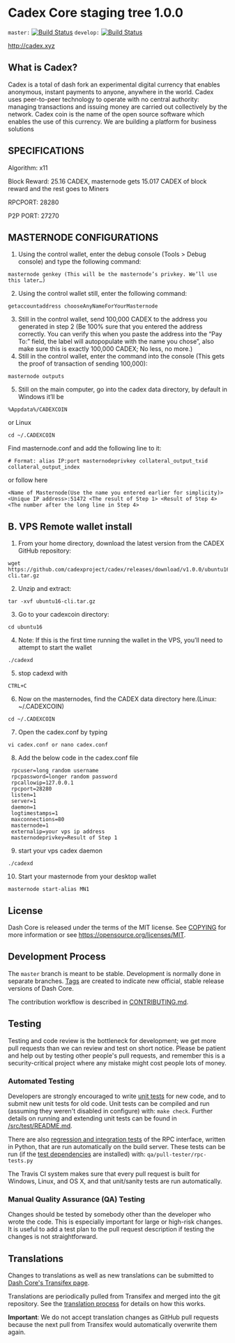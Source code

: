 Cadex Core staging tree 1.0.0
===============================

`master:` [![Build Status](https://travis-ci.org/dashpay/dash.svg?branch=master)](https://travis-ci.org/dashpay/dash) `develop:` [![Build Status](https://travis-ci.org/dashpay/dash.svg?branch=develop)](https://travis-ci.org/dashpay/dash/branches)

http://cadex.xyz


What is Cadex?
----------------

Cadex is a total of dash fork an experimental digital currency that enables anonymous, instant
payments to anyone, anywhere in the world. Cadex uses peer-to-peer technology
to operate with no central authority: managing transactions and issuing money
are carried out collectively by the network. Cadex coin is the name of the open
source software which enables the use of this currency. We are building a platform for business solutions

SPECIFICATIONS
--------------
Algorithm: x11

Block Reward: 25.16 CADEX, masternode gets 15.017 CADEX of block reward and the rest goes to Miners

RPCPORT: 28280

P2P PORT: 27270


MASTERNODE CONFIGURATIONS
-------------------------
1) Using the control wallet, enter the debug console (Tools > Debug console) and type the following command:
```
masternode genkey (This will be the masternode’s privkey. We’ll use this later…)
```
2) Using the control wallet still, enter the following command:
```
getaccountaddress chooseAnyNameForYourMasternode
```
3) Still in the control wallet, send 100,000 CADEX to the address you generated in step 2 (Be 100% sure that you entered the address correctly. You can verify this when you paste the address into the “Pay To:” field, the label will autopopulate with the name you chose”, also make sure this is exactly 100,000 CADEX; No less, no more.)
4) Still in the control wallet, enter the command into the console (This gets the proof of transaction of sending 100,000):
```
masternode outputs
```
5) Still on the main computer, go into the cadex data directory, by default in Windows it’ll be
```
%Appdata%/CADEXCOIN
```
or Linux
```
cd ~/.CADEXCOIN
```
Find masternode.conf and add the following line to it:
```
# Format: alias IP:port masternodeprivkey collateral_output_txid collateral_output_index
```
or follow here
```
<Name of Masternode(Use the name you entered earlier for simplicity)> <Unique IP address>:51472 <The result of Step 1> <Result of Step 4> <The number after the long line in Step 4>
```
B. VPS Remote wallet install
----------------------------
1. From your home directory, download the latest version from the CADEX GitHub repository:
```
wget https://github.com/cadexproject/cadex/releases/download/v1.0.0/ubuntu16-cli.tar.gz
```
2. Unzip and extract:  
```
tar -xvf ubuntu16-cli.tar.gz
```
3. Go to your cadexcoin directory:
```
cd ubuntu16
```
4. Note: If this is the first time running the wallet in the VPS, you’ll need to attempt to start the wallet 
```
./cadexd
```
5. stop cadexd with
```
CTRL+C
```
6. Now on the masternodes, find the CADEX data directory here.(Linux: ~/.CADEXCOIN)
```
cd ~/.CADEXCOIN
```
7. Open the cadex.conf by typing
```
vi cadex.conf or nano cadex.conf 
```
8. Add the below code in the cadex.conf file 
```
 rpcuser=long random username
 rpcpassword=longer random password
 rpcallowip=127.0.0.1
 rpcport=28280
 listen=1
 server=1
 daemon=1
 logtimestamps=1
 maxconnections=80
 masternode=1
 externalip=your vps ip address
 masternodeprivkey=Result of Step 1
```
9. start your vps cadex daemon
```
./cadexd
```
10. Start your masternode from your desktop wallet
```
masternode start-alias MN1
```

License
-------

Dash Core is released under the terms of the MIT license. See [COPYING](COPYING) for more
information or see https://opensource.org/licenses/MIT.

Development Process
-------------------

The `master` branch is meant to be stable. Development is normally done in separate branches.
[Tags](https://github.com/cadexproject/cadex/tags) are created to indicate new official,
stable release versions of Dash Core.

The contribution workflow is described in [CONTRIBUTING.md](CONTRIBUTING.md).

Testing
-------

Testing and code review is the bottleneck for development; we get more pull
requests than we can review and test on short notice. Please be patient and help out by testing
other people's pull requests, and remember this is a security-critical project where any mistake might cost people
lots of money.

### Automated Testing

Developers are strongly encouraged to write [unit tests](src/test/README.md) for new code, and to
submit new unit tests for old code. Unit tests can be compiled and run
(assuming they weren't disabled in configure) with: `make check`. Further details on running
and extending unit tests can be found in [/src/test/README.md](/src/test/README.md).

There are also [regression and integration tests](/qa) of the RPC interface, written
in Python, that are run automatically on the build server.
These tests can be run (if the [test dependencies](/qa) are installed) with: `qa/pull-tester/rpc-tests.py`

The Travis CI system makes sure that every pull request is built for Windows, Linux, and OS X, and that unit/sanity tests are run automatically.

### Manual Quality Assurance (QA) Testing

Changes should be tested by somebody other than the developer who wrote the
code. This is especially important for large or high-risk changes. It is useful
to add a test plan to the pull request description if testing the changes is
not straightforward.

Translations
------------

Changes to translations as well as new translations can be submitted to
[Dash Core's Transifex page](https://www.transifex.com/projects/p/cadex/).

Translations are periodically pulled from Transifex and merged into the git repository. See the
[translation process](doc/translation_process.md) for details on how this works.

**Important**: We do not accept translation changes as GitHub pull requests because the next
pull from Transifex would automatically overwrite them again.

